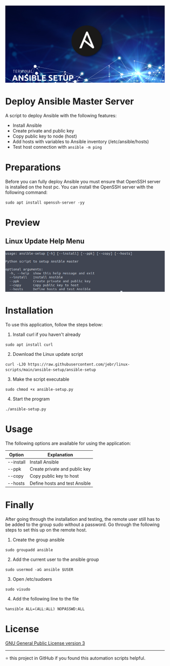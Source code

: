 <p align="center">
	<img alt="Logo" src="https://raw.githubusercontent.com/jebr/linux-scripts/main/demo/images/ansible-setup.png">
</p>

# Deploy Ansible Master Server

A script to deploy Ansible with the following features:
  * Install Ansible
  * Create private and public key
  * Copy public key to node (host)
  * Add hosts with variables to Ansible inventory (/etc/ansible/hosts)
  * Test host connection with `ansible -m ping`

# Preparations 

Before you can fully deploy Ansible you must ensure that OpenSSH server is installed on the host pc. 
You can install the OpenSSH server with the following command:

`sudo apt install openssh-server -yy`

# Preview

## Linux Update Help Menu
<img src="https://raw.githubusercontent.com/jebr/linux-scripts/main/demo/images/ansible-terminal.png">


# Installation

To use this application, follow the steps below:
1. Install curl if you haven't already

`sudo apt install curl`

2. Download the Linux update script

`curl -LJO https://raw.githubusercontent.com/jebr/linux-scripts/main/ansible-setup/ansible-setup`

3. Make the script executable

`sudo chmod +x ansible-setup.py`

4. Start the program

`./ansible-setup.py`


# Usage

The following options are available for using the application:

| Option    | Explanation                   |
|-----------|-------------------------------|
| --install | Install Ansible               |
| --ppk     | Create private and public key |
| --copy    | Copy public key to host       |
| --hosts   | Define hosts and test Ansible |

# Finally

After going through the installation and testing, the remote user still has to be added to the group sudo without a password.
Go through the following steps to set this up on the remote host.

1. Create the group ansible

`sudo groupadd ansible`

2. Add the current user to the ansible group

`sudo usermod -aG ansible $USER`   

3. Open /etc/sudoers

`sudo visudo`

4. Add the following line to the file

`%ansible ALL=(ALL:ALL) NOPASSWD:ALL`

# License

[GNU General Public License version 3](https://raw.githubusercontent.com/jebr/linux-scripts/v1.0/LICENSE)

<hr>

:star: this project in GitHub if you found this automation scripts helpful.
